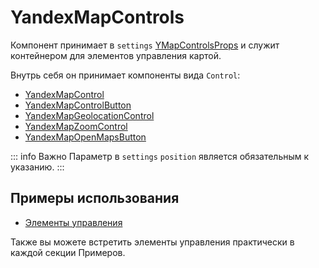 # YandexMapControls

Компонент принимает в `settings` [YMapControlsProps](https://yandex.ru/dev/jsapi30/doc/ru/ref/#YMapControlsProps) и
служит контейнером для элементов управления картой.

Внутрь себя он принимает компоненты вида `Control`: 
- [YandexMapControl](/components/control)
- [YandexMapControlButton](/components/control-button)
- [YandexMapGeolocationControl](/components/modules/controls/geolocation)
- [YandexMapZoomControl](/components/modules/controls/zoom)
- [YandexMapOpenMapsButton](/components/modules/controls/open-maps)

::: info Важно
Параметр в `settings` `position` является обязательным к указанию.
:::

## Примеры использования

- [Элементы управления](/examples/controls)

Также вы можете встретить элементы управления практически в каждой секции Примеров.
